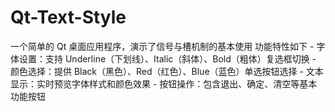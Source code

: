 # Qt-Text-Style
一个简单的 Qt 桌面应用程序，演示了信号与槽机制的基本使用 功能特性如下 - 字体设置：支持 Underline（下划线）、Italic（斜体）、Bold（粗体）复选框切换 - 颜色选择：提供 Black（黑色）、Red（红色）、Blue（蓝色）单选按钮选择 - 文本显示：实时预览字体样式和颜色效果 - 按钮操作：包含退出、确定、清空等基本功能按钮
